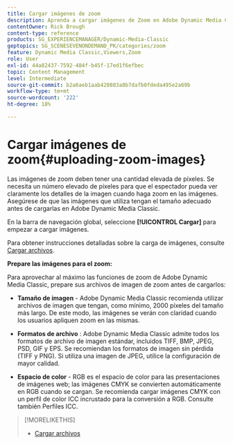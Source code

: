 ```yaml
---
title: Cargar imágenes de zoom
description: Aprenda a cargar imágenes de Zoom en Adobe Dynamic Media Classic.
contentOwner: Rick Brough
content-type: reference
products: SG_EXPERIENCEMANAGER/Dynamic-Media-Classic
geptopics: SG_SCENESEVENONDEMAND_PK/categories/zoom
feature: Dynamic Media Classic,Viewers,Zoom
role: User
exl-id: 44a82437-7592-484f-b45f-17ed1f6efbec
topic: Content Management
level: Intermediate
source-git-commit: b2a6aeb1aab420803a8b7dafb0fdeda495e2a69b
workflow-type: tm+mt
source-wordcount: '222'
ht-degree: 18%

---
```


# Cargar imágenes de zoom{#uploading-zoom-images}

Las imágenes de zoom deben tener una cantidad elevada de píxeles. Se necesita un número elevado de píxeles para que el espectador pueda ver claramente los detalles de la imagen cuando haga zoom en las imágenes. Asegúrese de que las imágenes que utiliza tengan el tamaño adecuado antes de cargarlas en Adobe Dynamic Media Classic.

En la barra de navegación global, seleccione **[!UICONTROL Cargar]** para empezar a cargar imágenes.

Para obtener instrucciones detalladas sobre la carga de imágenes, consulte [Cargar archivos](uploading-files.md#uploading_files).

**Prepare las imágenes para el zoom:**

Para aprovechar al máximo las funciones de zoom de Adobe Dynamic Media Classic, prepare sus archivos de imagen de zoom antes de cargarlos:

* **Tamaño de imagen** - Adobe Dynamic Media Classic recomienda utilizar archivos de imagen que tengan, como mínimo, 2000 píxeles del tamaño más largo. De este modo, las imágenes se verán con claridad cuando los usuarios apliquen zoom en las mismas.

* **Formatos de archivo** : Adobe Dynamic Media Classic admite todos los formatos de archivo de imagen estándar, incluidos TIFF, BMP, JPEG, PSD, GIF y EPS. Se recomiendan los formatos de imagen sin pérdida (TIFF y PNG). Si utiliza una imagen de JPEG, utilice la configuración de mayor calidad.

* **Espacio de color** - RGB es el espacio de color para las presentaciones de imágenes web; las imágenes CMYK se convierten automáticamente en RGB cuando se cargan. Se recomienda cargar imágenes CMYK con un perfil de color ICC incrustado para la conversión a RGB. Consulte también Perfiles ICC.

>[!MORELIKETHIS]
>
>* [Cargar archivos](uploading-files.md#uploading_files)

